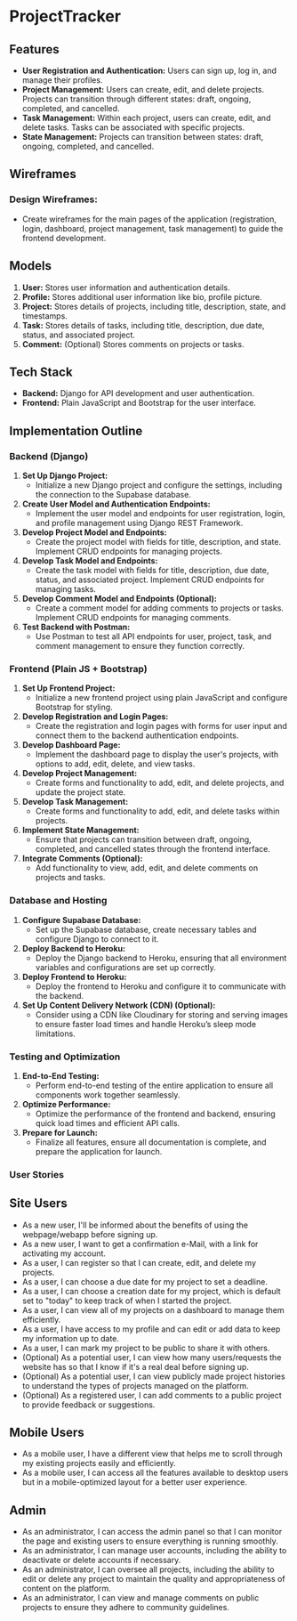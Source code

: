 # ProjectTracker

## Features
- **User Registration and Authentication:** Users can sign up, log in, and manage their profiles.
- **Project Management:** Users can create, edit, and delete projects. Projects can transition through different states: draft, ongoing, completed, and cancelled.
- **Task Management:** Within each project, users can create, edit, and delete tasks. Tasks can be associated with specific projects.
- **State Management:** Projects can transition between states: draft, ongoing, completed, and cancelled.

## Wireframes
### Design Wireframes:
* Create wireframes for the main pages of the application (registration, login, dashboard, project management, task management) to guide the frontend development.

## Models
1. **User:** Stores user information and authentication details.
2. **Profile:** Stores additional user information like bio, profile picture.
3. **Project:** Stores details of projects, including title, description, state, and timestamps.
4. **Task:** Stores details of tasks, including title, description, due date, status, and associated project.
5. **Comment:** (Optional) Stores comments on projects or tasks.

## Tech Stack
- **Backend:** Django for API development and user authentication.
- **Frontend:** Plain JavaScript and Bootstrap for the user interface.

## Implementation Outline

### Backend (Django)
1. **Set Up Django Project:**
   - Initialize a new Django project and configure the settings, including the connection to the Supabase database.
2. **Create User Model and Authentication Endpoints:**
   - Implement the user model and endpoints for user registration, login, and profile management using Django REST Framework.
3. **Develop Project Model and Endpoints:**
   - Create the project model with fields for title, description, and state. Implement CRUD endpoints for managing projects.
4. **Develop Task Model and Endpoints:**
   - Create the task model with fields for title, description, due date, status, and associated project. Implement CRUD endpoints for managing tasks.
5. **Develop Comment Model and Endpoints (Optional):**
   - Create a comment model for adding comments to projects or tasks. Implement CRUD endpoints for managing comments.
6. **Test Backend with Postman:**
   - Use Postman to test all API endpoints for user, project, task, and comment management to ensure they function correctly.

### Frontend (Plain JS + Bootstrap)
1. **Set Up Frontend Project:**
   - Initialize a new frontend project using plain JavaScript and configure Bootstrap for styling.
2. **Develop Registration and Login Pages:**
    - Create the registration and login pages with forms for user input and connect them to the backend authentication endpoints.
3. **Develop Dashboard Page:**
    - Implement the dashboard page to display the user's projects, with options to add, edit, delete, and view tasks.
4. **Develop Project Management:**
    - Create forms and functionality to add, edit, and delete projects, and update the project state.
5. **Develop Task Management:**
    - Create forms and functionality to add, edit, and delete tasks within projects.
6. **Implement State Management:**
    - Ensure that projects can transition between draft, ongoing, completed, and cancelled states through the frontend interface.
7. **Integrate Comments (Optional):**
    - Add functionality to view, add, edit, and delete comments on projects and tasks.

### Database and Hosting
1. **Configure Supabase Database:**
    - Set up the Supabase database, create necessary tables and configure Django to connect to it.
2. **Deploy Backend to Heroku:**
    - Deploy the Django backend to Heroku, ensuring that all environment variables and configurations are set up correctly.
3. **Deploy Frontend to Heroku:**
    - Deploy the frontend to Heroku and configure it to communicate with the backend.
4. **Set Up Content Delivery Network (CDN) (Optional):**
    - Consider using a CDN like Cloudinary for storing and serving images to ensure faster load times and handle Heroku’s sleep mode limitations.

### Testing and Optimization
1. **End-to-End Testing:**
    - Perform end-to-end testing of the entire application to ensure all components work together seamlessly.
2. **Optimize Performance:**
    - Optimize the performance of the frontend and backend, ensuring quick load times and efficient API calls.
3. **Prepare for Launch:**
    - Finalize all features, ensure all documentation is complete, and prepare the application for launch.

### User Stories

## Site Users
* As a new user, I'll be informed about the benefits of using the webpage/webapp before signing up.
* As a new user, I want to get a confirmation e-Mail, with a link for activating my account.
* As a user, I can register so that I can create, edit, and delete my projects.
* As a user, I can choose a due date for my project to set a deadline.
* As a user, I can choose a creation date for my project, which is default set to "today" to keep track of when I started the project.
* As a user, I can view all of my projects on a dashboard to manage them efficiently.
* As a user, I have access to my profile and can edit or add data to keep my information up to date.
* As a user, I can mark my project to be public to share it with others.
* (Optional) As a potential user, I can view how many users/requests the website has so that I know if it's a real deal before signing up.
* (Optional) As a potential user, I can view publicly made project histories to understand the types of projects managed on the platform.
* (Optional) As a registered user, I can add comments to a public project to provide feedback or suggestions.
## Mobile Users
* As a mobile user, I have a different view that helps me to scroll through my existing projects easily and efficiently.
* As a mobile user, I can access all the features available to desktop users but in a mobile-optimized layout for a better user experience.
## Admin
* As an administrator, I can access the admin panel so that I can monitor the page and existing users to ensure everything is running smoothly.
* As an administrator, I can manage user accounts, including the ability to deactivate or delete accounts if necessary.
* As an administrator, I can oversee all projects, including the ability to edit or delete any project to maintain the quality and appropriateness of content on the platform.
* As an administrator, I can view and manage comments on public projects to ensure they adhere to community guidelines.